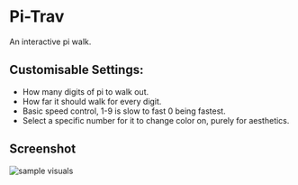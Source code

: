 # Pi-Trav
An interactive pi walk.

## Customisable Settings:
- How many digits of pi to walk out.
- How far it should walk for every digit.
- Basic speed control, 1-9 is slow to fast 0 being fastest.
- Select a specific number for it to change color on, purely for aesthetics.

## Screenshot
![sample visuals](https://i.imgur.com/JZe7xG5.png)
